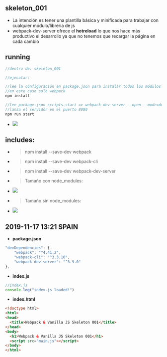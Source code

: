 ## skeleton_001
- La intención es tener una plantilla básica y minificada para trabajar con cualquier módulo/libreria de js
- webpack-dev-server ofrece el **hotreload** lo que nos hace más productivo el desarrollo ya que no tenemos que recargar la página en cada cambio

## running
```js
//dentro de: skeleton_001

//ejecutar:

//lee la configuración en package.json para instalar todos los módulos 
//en este caso solo webpack
npm install  

//lee package.json scripts.start => webpack-dev-server --open --mode=development 
//lanza el servidor en el puerto 8080
npm run start 
``` 
- ![](https://trello-attachments.s3.amazonaws.com/5dd13bb322fd19618bbe8e21/1126x184/807dd4195579fc7ab78e3bbca98cb2c2/image.png)

## includes:
- > npm install --save-dev webpack
- > npm install --save-dev webpack-cli
- > npm install --save-dev webpack-dev-server
- > Tamaño con node_modules: 
- ![](https://trello-attachments.s3.amazonaws.com/5dd13bb322fd19618bbe8e21/343x101/c7d8da28da8a290fcee29d6eaeed0b51/image.png)
- > Tamaño sin node_modules: 
- ![](https://trello-attachments.s3.amazonaws.com/5dd13bb322fd19618bbe8e21/260x70/8a3c9ef6a743710054fb584870d77428/image.png)


## 2019-11-17 13:21 SPAIN
- **package.json**
```js
"devDependencies": {
    "webpack": "^4.41.2",
    "webpack-cli": "^3.3.10",
    "webpack-dev-server": "^3.9.0"
},
```
- **index.js**
```js
//index.js
console.log("index.js loaded!")
```
- **index.html**
```html
<!doctype html>
<html>
<head>
  <title>Webpack & Vanilla JS Skeleton 001</title>
</head>
<body>
  <h1>Webpack & Vanilla JS Skeleton 001</h1>
  <script src="main.js"></script>
</body>
</html>
```